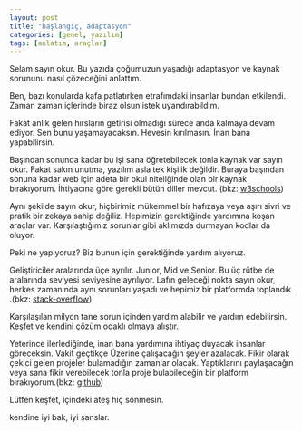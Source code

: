 ```yaml
---
layout: post
title: "başlangıç, adaptasyon"
categories: [genel, yazılım]
tags: [anlatım, araçlar]
---
```


Selam sayın okur. Bu yazıda çoğumuzun yaşadığı adaptasyon ve kaynak sorununu nasıl çözeceğini anlattım.

Ben, bazı konularda kafa patlatırken etrafımdaki insanlar bundan etkilendi. Zaman zaman içlerinde biraz olsun istek uyandırabildim.

Fakat anlık gelen hırsların getirisi olmadığı sürece anda kalmaya devam ediyor. Sen bunu yaşamayacaksın. Hevesin kırılmasın. İnan bana yapabilirsin.

Başından sonunda kadar bu işi sana öğretebilecek tonla kaynak var sayın okur. Fakat sakın unutma, yazılım asla tek kişilik değildir. Buraya başından sonuna kadar web için adeta bir okul niteliğinde olan bir kaynak bırakıyorum. İhtiyacına göre gerekli bütün diller mevcut. (bkz: [w3schools](https://w3schools.com))

Aynı şekilde sayın okur, hiçbirimiz mükemmel bir hafızaya veya aşırı sivri ve pratik bir zekaya sahip değiliz. Hepimizin gerektiğinde yardımına koşan araçlar var. Karşılaştığımız sorunlar gibi aklımızda durmayan kodlar da oluyor.

Peki ne yapıyoruz? Biz bunun için gerektiğinde yardım alıyoruz.

Geliştiriciler aralarında üçe ayrılır. Junior, Mid ve Senior. Bu üç rütbe de aralarında seviyesi seviyesine ayrılıyor. Lafın geleceği nokta sayın okur, herkes zamanında aynı sorunları yaşadı ve hepimiz bir platformda toplandık .(bkz: [stack-overflow](https://stackoverflow.com))

Karşılaşılan milyon tane sorun içinden yardım alabilir ve yardım edebilirsin. Keşfet ve kendini çözüm odaklı olmaya alıştır.

Yeterince ilerlediğinde, inan bana yardımına ihtiyaç duyacak insanlar göreceksin. Vakit geçtikçe Üzerine çalışacağın şeyler azalacak. Fikir olarak çekici gelen projeler bulamadığın zamanlar olacak. Yaptıklarını paylaşacağın veya sana fikir verebilecek tonla proje bulabileceğin bir platform bırakıyorum.(bkz: [github](https://github.com))

Lütfen keşfet, içindeki ateş hiç sönmesin.

kendine iyi bak, iyi şanslar.

